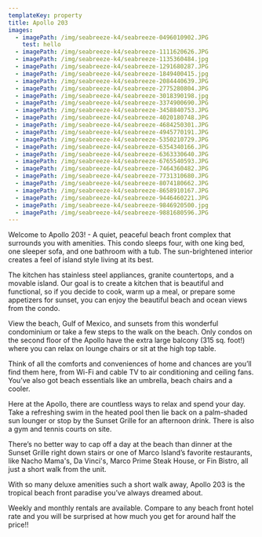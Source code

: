 ```yaml
---
templateKey: property
title: Apollo 203
images:
  - imagePath: /img/seabreeze-k4/seabreeze-0496010902.JPG
    test: hello
  - imagePath: /img/seabreeze-k4/seabreeze-1111620626.JPG
  - imagePath: /img/seabreeze-k4/seabreeze-1135360484.jpg
  - imagePath: /img/seabreeze-k4/seabreeze-1291680287.JPG
  - imagePath: /img/seabreeze-k4/seabreeze-1849400415.jpg
  - imagePath: /img/seabreeze-k4/seabreeze-2084440639.JPG
  - imagePath: /img/seabreeze-k4/seabreeze-2775280804.JPG
  - imagePath: /img/seabreeze-k4/seabreeze-3018390198.jpg
  - imagePath: /img/seabreeze-k4/seabreeze-3374900690.JPG
  - imagePath: /img/seabreeze-k4/seabreeze-3458840753.JPG
  - imagePath: /img/seabreeze-k4/seabreeze-4020180748.JPG
  - imagePath: /img/seabreeze-k4/seabreeze-4684250301.JPG
  - imagePath: /img/seabreeze-k4/seabreeze-4945770191.JPG
  - imagePath: /img/seabreeze-k4/seabreeze-5350210729.JPG
  - imagePath: /img/seabreeze-k4/seabreeze-6354340166.JPG
  - imagePath: /img/seabreeze-k4/seabreeze-6363330640.JPG
  - imagePath: /img/seabreeze-k4/seabreeze-6765540593.JPG
  - imagePath: /img/seabreeze-k4/seabreeze-7464360482.JPG
  - imagePath: /img/seabreeze-k4/seabreeze-7731310680.JPG
  - imagePath: /img/seabreeze-k4/seabreeze-8074180662.JPG
  - imagePath: /img/seabreeze-k4/seabreeze-8658910167.JPG
  - imagePath: /img/seabreeze-k4/seabreeze-9446460221.JPG
  - imagePath: /img/seabreeze-k4/seabreeze-9846920500.jpg
  - imagePath: /img/seabreeze-k4/seabreeze-9881680596.JPG
---
```

Welcome to Apollo 203! - A quiet, peaceful beach front complex that surrounds you with amenities. This condo sleeps four, with one king bed, one sleeper sofa, and one bathroom with a tub. The sun-brightened interior creates a feel of island style living at its best. 

The kitchen has stainless steel appliances, granite countertops, and a movable island.  Our goal is to create a kitchen that is beautiful and functional, so if you decide to cook, warm up a meal, or prepare some appetizers for sunset, you can enjoy the beautiful beach and ocean views from the condo.

View the beach, Gulf of Mexico, and sunsets from this wonderful condominium or take a few steps to the walk on the beach.  Only condos on the second floor of the Apollo have the extra large balcony (315 sq. foot!) where you can relax on lounge chairs or sit at the high top table.

Think of all the comforts and conveniences of home and chances are you’ll find them here, from Wi-Fi and cable TV to air conditioning and ceiling fans. You’ve also got beach essentials like an umbrella, beach chairs and a cooler.

Here at the Apollo, there are countless ways to relax and spend your day. Take a refreshing swim in the heated pool then lie back on a palm-shaded sun lounger or stop by the Sunset Grille for an afternoon drink.  There is also a gym and tennis courts on site.

There’s no better way to cap off a day at the beach than dinner at the Sunset Grille right down stairs or one of Marco Island’s favorite restaurants, like Nacho Mama's, Da Vinci's, Marco Prime Steak House, or Fin Bistro, all just a short walk from the unit.

With so many deluxe amenities such a short walk away, Apollo 203 is the tropical beach front paradise you’ve always dreamed about.

Weekly and monthly rentals are available.  Compare to any beach front hotel rate and you will be surprised at how much you get for around half the price!!
